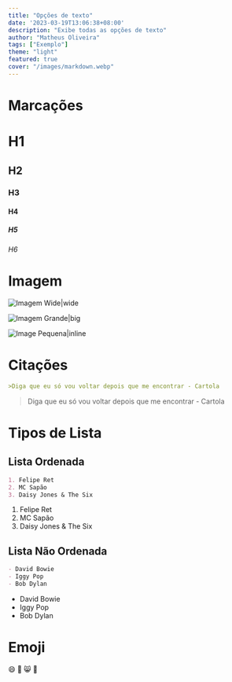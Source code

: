```yaml
---
title: "Opções de texto"
date: '2023-03-19T13:06:38+08:00'
description: "Exibe todas as opções de texto"
author: "Matheus Oliveira"
tags: ["Exemplo"]
theme: "light"
featured: true
cover: "/images/markdown.webp"
---
```


# Marcações

# H1

## H2

### H3

#### H4

##### H5

###### H6


# Imagem

![Imagem Wide|wide](/images/samba.webp)

![Imagem Grande|big](/images/carnaval.webp)

![Image Pequena|inline](/images/markdown.webp)

# Citações

```markdown
>Diga que eu só vou voltar depois que me encontrar - Cartola

```

>Diga que eu só vou voltar depois que me encontrar - Cartola

# Tipos de Lista

## Lista Ordenada

```markdown
1. Felipe Ret
2. MC Sapão
3. Daisy Jones & The Six
```

1. Felipe Ret
2. MC Sapão
3. Daisy Jones & The Six

## Lista Não Ordenada

```markdown
- David Bowie
- Iggy Pop
- Bob Dylan
```

- David Bowie
- Iggy Pop
- Bob Dylan

# Emoji

:smile:
:see_no_evil:
:smile_cat:
:watermelon:
